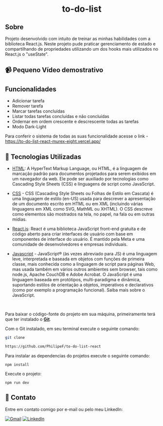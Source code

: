 <div align="center">
 <h1>to-do-list</h1>
</div>

## Sobre

Projeto desenvolvido com intuito de treinar as minhas habilidades com  a biblioteca React.js. Neste projeto pude praticar gerenciamento de estado e compartilhando de propriedades utilizando um dos hooks mais utilizados no React.js o "useState".

## 📹 Pequeno Vídeo demostrativo

## Funcionalidades

- Adicionar tarefa
- Remover tarefa
- Marcar tarefas concluídas
- Listar todas tarefas concluídas e não concluídas
- Ordernar em ordem crescente e descrescente todas as tarefas
- Modo Dark-Light

Para conferir o sistema de todas as suas funcionalidade acesse o link - https://to-do-list-react-murex-eight.vercel.app/


## 🚀 Tecnologias Utilizadas

- [HTML](https://en.wikipedia.org/wiki/HTML): A HyperText Markup Language, ou HTML, é a linguagem de marcação padrão para documentos projetados para serem exibidos em um navegador da web. Ele pode ser auxiliado por tecnologias como Cascading Style Sheets (CSS) e linguagens de script como JavaScript.

- [CSS](https://developer.mozilla.org/pt-BR/docs/Web/CSS) - CSS (Cascading Style Sheets ou Folhas de Estilo em Cascata) é uma linguagem de estilo (en-US) usada para descrever a apresentação de um documento escrito em HTML ou em XML (incluindo várias linguagens em XML como SVG, MathML ou XHTML). O CSS descreve como elementos são mostrados na tela, no papel, na fala ou em outras mídias.

- [React.js](https://kinsta.com/pt/base-de-conhecimento/o-que-e-javascript/#vanilla-javascript): React é uma biblioteca JavaScript front-end gratuita e de código aberto para criar interfaces de usuário com base em componentes de interface do usuário. É mantido pela Meta e uma comunidade de desenvolvedores e empresas individuais.

- [Javascript](https://developer.mozilla.org/pt-BR/docs/Web/JavaScript) - JavaScript® (às vezes abreviado para JS) é uma linguagem leve, interpretada e baseada em objetos com funções de primeira classe, mais conhecida como a linguagem de script para páginas Web, mas usada também em vários outros ambientes sem browser, tais como node.js, Apache CouchDB e Adobe Acrobat. O JavaScript é uma linguagem baseada em protótipos, multi-paradigma e dinâmica, suportando estilos de orientação a objetos, imperativos e declarativos (como por exemplo a programação funcional). Saiba mais sobre o JavaScript.

<br>

Para baixar o código-fonte do projeto em sua máquina, primeiramente terá que ter instalado o [**Git**](https://git-scm.com/).<p>
Com o Git instalado, em seu terminal execute o seguinte comando:

```bash
git clone  

https://github.com/PhilipeF/to-do-list-react
```

Para instalar as dependencias do projetos execute o seguinte comando:

```
npm install
```

Execute o projeto:

```
npm run dev
```

## 📲 Contato

Entre em contato comigo por e-mail ou pelo meu LinkedIn:

<a href="mailto:philipsferreiraa@gmail.com"><img src="https://img.shields.io/badge/Gmail-D14836?style=for-the-badge&logo=gmail&logoColor=white" alt="Gmail"/></a>
<a href="https://www.linkedin.com/in/philipe-ferreira-60696388/"><img src="https://img.shields.io/badge/linkedin%20-%230077B5.svg?&style=for-the-badge&logo=linkedin&logoColor=white" alt="LinkedIn"/></a>
